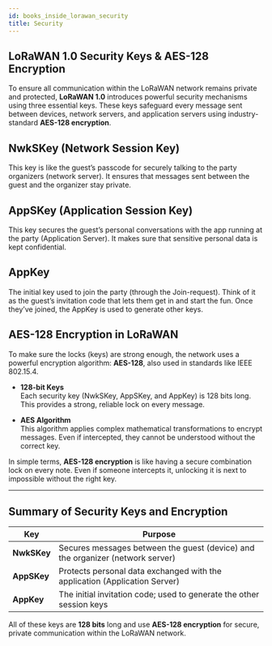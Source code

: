 ```yaml
---
id: books_inside_lorawan_security
title: Security
---
```



## LoRaWAN 1.0 Security Keys & AES-128 Encryption

To ensure all communication within the LoRaWAN network remains private and protected, **LoRaWAN 1.0** introduces powerful security mechanisms using three essential keys. These keys safeguard every message sent between devices, network servers, and application servers using industry-standard **AES-128 encryption**.

## NwkSKey (Network Session Key)
This key is like the guest’s passcode for securely talking to the party organizers (network server). It ensures that messages sent between the guest and the organizer stay private.

## AppSKey (Application Session Key)
This key secures the guest’s personal conversations with the app running at the party (Application Server). It makes sure that sensitive personal data is kept confidential.

## AppKey
The initial key used to join the party (through the Join-request). Think of it as the guest’s invitation code that lets them get in and start the fun. Once they’ve joined, the AppKey is used to generate other keys.

## AES-128 Encryption in LoRaWAN

To make sure the locks (keys) are strong enough, the network uses a powerful encryption algorithm: **AES-128**, also used in standards like IEEE 802.15.4.

- **128-bit Keys**  
  Each security key (NwkSKey, AppSKey, and AppKey) is 128 bits long. This provides a strong, reliable lock on every message.

- **AES Algorithm**  
  This algorithm applies complex mathematical transformations to encrypt messages. Even if intercepted, they cannot be understood without the correct key.

In simple terms, **AES-128 encryption** is like having a secure combination lock on every note. Even if someone intercepts it, unlocking it is next to impossible without the right key.

---

## Summary of Security Keys and Encryption

| Key        | Purpose                                                                 |
|------------|-------------------------------------------------------------------------|
| **NwkSKey** | Secures messages between the guest (device) and the organizer (network server) |
| **AppSKey** | Protects personal data exchanged with the application (Application Server)     |
| **AppKey**  | The initial invitation code; used to generate the other session keys           |

All of these keys are **128 bits** long and use **AES-128 encryption** for secure, private communication within the LoRaWAN network.